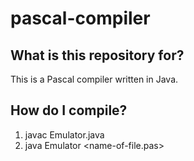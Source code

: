 # pascal-compiler

## What is this repository for?
This is a Pascal compiler written in Java.

## How do I compile?
1. javac Emulator.java
2. java Emulator <name-of-file.pas>
